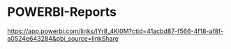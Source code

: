 # POWERBI-Reports

https://app.powerbi.com/links/IYr8_4Kl0M?ctid=41acbd87-f566-4f18-af8f-a0524e643284&pbi_source=linkShare
